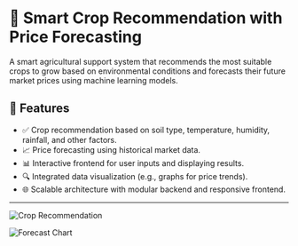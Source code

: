 # 🌾 Smart Crop Recommendation with Price Forecasting

A smart agricultural support system that recommends the most suitable crops to grow based on environmental conditions and forecasts their future market prices using machine learning models.

## 🚀 Features

- ✅ Crop recommendation based on soil type, temperature, humidity, rainfall, and other factors.
- 📈 Price forecasting using historical market data.
- 📊 Interactive frontend for user inputs and displaying results.
- 🔍 Integrated data visualization (e.g., graphs for price trends).
- 🌐 Scalable architecture with modular backend and responsive frontend.

---
![Crop Recommendation](screenshots/Screenshot-2025-05-18-100808.png)

![Forecast Chart](screenshots/Screenshot-18.png)



